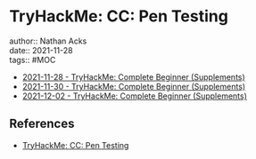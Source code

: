 # TryHackMe: CC: Pen Testing

author:: Nathan Acks  
date:: 2021-11-28  
tags:: #MOC

* [2021-11-28 - TryHackMe: Complete Beginner (Supplements)](../log/2021-11-28-tryhackme-complete-beginner-supplements.md)
* [2021-11-30 - TryHackMe: Complete Beginner (Supplements)](../log/2021-11-30-tryhackme-complete-beginner-supplements.md)
* [2021-12-02 - TryHackMe: Complete Beginner (Supplements)](../log/2021-12-02-tryhackme-complete-beginner-supplements.md)

## References

* [TryHackMe: CC: Pen Testing](https://tryhackme.com/room/ccpentesting)
